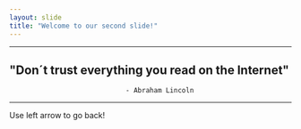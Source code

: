 ```yaml
---
layout: slide
title: "Welcome to our second slide!"
---
```

---
"Don´t trust everything you read on the Internet"
---
                                 - Abraham Lincoln
---
Use left arrow to go back!
